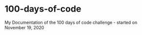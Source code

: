 # 100-days-of-code
My Documentation of the 100 days of code challenge - started on November 19, 2020
